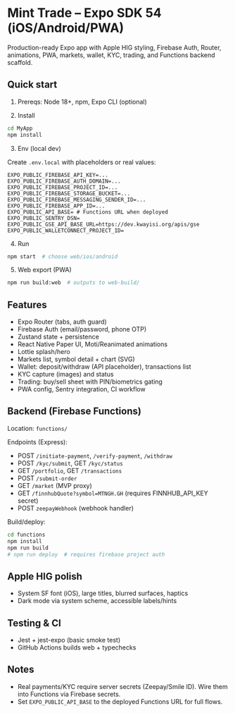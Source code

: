 # Mint Trade – Expo SDK 54 (iOS/Android/PWA)

Production-ready Expo app with Apple HIG styling, Firebase Auth, Router, animations, PWA, markets, wallet, KYC, trading, and Functions backend scaffold.

## Quick start

1) Prereqs: Node 18+, npm, Expo CLI (optional)

2) Install

```bash
cd MyApp
npm install
```

3) Env (local dev)

Create `.env.local` with placeholders or real values:

```
EXPO_PUBLIC_FIREBASE_API_KEY=...
EXPO_PUBLIC_FIREBASE_AUTH_DOMAIN=...
EXPO_PUBLIC_FIREBASE_PROJECT_ID=...
EXPO_PUBLIC_FIREBASE_STORAGE_BUCKET=...
EXPO_PUBLIC_FIREBASE_MESSAGING_SENDER_ID=...
EXPO_PUBLIC_FIREBASE_APP_ID=...
EXPO_PUBLIC_API_BASE= # Functions URL when deployed
EXPO_PUBLIC_SENTRY_DSN=
EXPO_PUBLIC_GSE_API_BASE_URL=https://dev.kwayisi.org/apis/gse
EXPO_PUBLIC_WALLETCONNECT_PROJECT_ID=
```

4) Run

```bash
npm start  # choose web/ios/android
```

5) Web export (PWA)

```bash
npm run build:web  # outputs to web-build/
```

## Features

- Expo Router (tabs, auth guard)
- Firebase Auth (email/password, phone OTP)
- Zustand state + persistence
- React Native Paper UI, Moti/Reanimated animations
- Lottie splash/hero
- Markets list, symbol detail + chart (SVG)
- Wallet: deposit/withdraw (API placeholder), transactions list
- KYC capture (images) and status
- Trading: buy/sell sheet with PIN/biometrics gating
- PWA config, Sentry integration, CI workflow

## Backend (Firebase Functions)

Location: `functions/`

Endpoints (Express):
- POST `/initiate-payment`, `/verify-payment`, `/withdraw`
- POST `/kyc/submit`, GET `/kyc/status`
- GET `/portfolio`, GET `/transactions`
- POST `/submit-order`
- GET `/market` (MVP proxy)
- GET `/finnhubQuote?symbol=MTNGH.GH` (requires FINNHUB_API_KEY secret)
- POST `zeepayWebhook` (webhook handler)

Build/deploy:

```bash
cd functions
npm install
npm run build
# npm run deploy  # requires firebase project auth
```

## Apple HIG polish

- System SF font (iOS), large titles, blurred surfaces, haptics
- Dark mode via system scheme, accessible labels/hints

## Testing & CI

- Jest + jest-expo (basic smoke test)
- GitHub Actions builds web + typechecks

## Notes

- Real payments/KYC require server secrets (Zeepay/Smile ID). Wire them into Functions via Firebase secrets.
- Set `EXPO_PUBLIC_API_BASE` to the deployed Functions URL for full flows.
